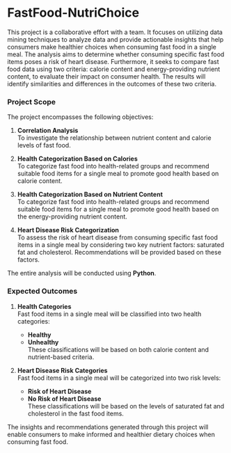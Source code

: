 # FastFood-NutriChoice
This project is a collaborative effort with a team. It focuses on utilizing data mining techniques to analyze data and provide actionable insights that help consumers make healthier choices when consuming fast food in a single meal. The analysis aims to determine whether consuming specific fast food items poses a risk of heart disease. Furthermore, it seeks to compare fast food data using two criteria: calorie content and energy-providing nutrient content, to evaluate their impact on consumer health. The results will identify similarities and differences in the outcomes of these two criteria.

### Project Scope
The project encompasses the following objectives:
1. **Correlation Analysis**  
   To investigate the relationship between nutrient content and calorie levels of fast food.
   
2. **Health Categorization Based on Calories**  
   To categorize fast food into health-related groups and recommend suitable food items for a single meal to promote good health based on calorie content.

3. **Health Categorization Based on Nutrient Content**  
   To categorize fast food into health-related groups and recommend suitable food items for a single meal to promote good health based on the energy-providing nutrient content.

4. **Heart Disease Risk Categorization**  
   To assess the risk of heart disease from consuming specific fast food items in a single meal by considering two key nutrient factors: saturated fat and cholesterol. Recommendations will be provided based on these factors.

The entire analysis will be conducted using **Python**.

### Expected Outcomes
1. **Health Categories**  
   Fast food items in a single meal will be classified into two health categories:  
   - **Healthy**  
   - **Unhealthy**  
   These classifications will be based on both calorie content and nutrient-based criteria.

2. **Heart Disease Risk Categories**  
   Fast food items in a single meal will be categorized into two risk levels:  
   - **Risk of Heart Disease**  
   - **No Risk of Heart Disease**  
   These classifications will be based on the levels of saturated fat and cholesterol in the fast food items.

The insights and recommendations generated through this project will enable consumers to make informed and healthier dietary choices when consuming fast food.
